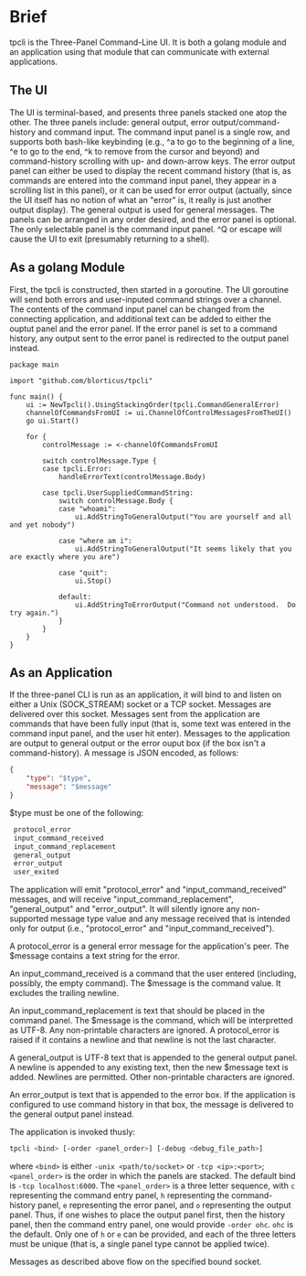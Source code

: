 # Brief

tpcli is the Three-Panel Command-Line UI.  It is both a golang module and an application using that module that can communicate with external applications.

## The UI

The UI is terminal-based, and presents three panels stacked one atop the other.  The three panels include: general output, error output/command-history and command input.  The command input panel is a single row, and supports both bash-like keybinding (e.g., ^a to go to the beginning of a line, ^e to go to the end, ^k to remove from the cursor and beyond) and command-history scrolling with up- and down-arrow keys.  The error output panel can either be used to display the recent command history (that is, as commands are entered into the command input panel, they appear in a scrolling list in this panel), or it can be used for error output (actually, since the UI itself has no notion of what an "error" is, it really is just another output display).  The general output is used for general messages.  The panels can be arranged in any order desired, and the error panel is optional.  The only selectable panel is the command input panel.  ^Q or escape will cause the UI to exit (presumably returning to a shell).

## As a golang Module

First, the tpcli is constructed, then started in a goroutine.  The UI goroutine will send both errors and user-inputed command strings over a channel.  The contents of the command input panel can be changed from the connecting application, and additional text can be added to either the ouptut panel and the error panel.  If the error panel is set to a command history, any output sent to the error panel is redirected to the output panel instead.

```golang
package main

import "github.com/blorticus/tpcli"

func main() {
    ui := NewTpcli().UsingStackingOrder(tpcli.CommandGeneralError)
    channelOfCommandsFromUI := ui.ChannelOfControlMessagesFromTheUI()
    go ui.Start()

    for {
        controlMessage := <-channelOfCommandsFromUI

        switch controlMessage.Type {
        case tpcli.Error:
            handleErrorText(controlMessage.Body)

        case tpcli.UserSuppliedCommandString:
            switch controlMessage.Body {
            case "whoami":
                ui.AddStringToGeneralOutput("You are yourself and all and yet nobody")

            case "where am i":
                ui.AddStringToGeneralOutput("It seems likely that you are exactly where you are")

            case "quit":
                ui.Stop()

            default:
                ui.AddStringToErrorOutput("Command not understood.  Do try again.")
            }
        }
    }
}
```

## As an Application

If the three-panel CLI is run as an application, it will bind to and listen on either a Unix (SOCK_STREAM) socket or a TCP socket.  Messages are delivered over this socket.  Messages sent from the application are commands that have been fully input (that is, some text was entered in the command input panel, and the user hit enter).  Messages to the application are output to general output or the error ouput box (if the box isn't a command-history).  A message is JSON encoded, as follows:

```json
{
    "type": "$type",
    "message": "$message"
}
```

$type must be one of the following:

```html
 protocol_error
 input_command_received
 input_command_replacement
 general_output
 error_output
 user_exited
```

The application will emit "protocol_error" and "input_command_received" messages, and will receive "input_command_replacement", "general_output" and "error_output".  It will silently ignore any non-supported message type value and any message received that is intended only for output (i.e., "protocol_error" and "input_command_received").

A protocol_error is a general error message for the application's peer.  The $message contains a text string for the error.

An input_command_received is a command that the user entered (including, possibly, the empty command).  The $message is the command value.  It excludes the trailing newline.

An input_command_replacement is text that should be placed in the command panel.  The $message is the command, which will be interpretted as UTF-8.  Any non-printable characters are ignored.  A protocol_error is raised if it contains a newline and that newline is not the last character.

A general_output is UTF-8 text that is appended to the general output panel.  A newline is appended to any existing text, then the new $message text is added.  Newlines are permitted.  Other non-printable characters are ignored.

An error_output is text that is appended to the error box.  If the application is configured to use command history in that box, the message is delivered to the general output panel instead.

The application is invoked thusly:

```bash
tpcli <bind> [-order <panel_order>] [-debug <debug_file_path>]
```

where `<bind>` is either `-unix <path/to/socket>` or `-tcp <ip>:<port>`; `<panel_order>` is the order in which the panels are stacked.  The default bind is `-tcp localhost:6000`.  The `<panel_order>` is a three letter sequence, with `c` representing the command entry panel, `h` representing the command-history panel, `e` representing the error panel, and `o` representing the output panel.  Thus, if one wishes to place the output panel first, then the history panel, then the command entry panel, one would provide `-order ohc`.  `ohc` is the default.  Only one of `h` or `e` can be provided, and each of the three letters must be unique (that is, a single panel type cannot be applied twice).

Messages as described above flow on the specified bound socket.